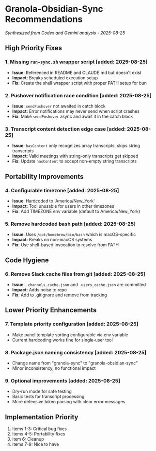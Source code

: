 # Granola-Obsidian-Sync Recommendations
*Synthesized from Codex and Gemini analysis - 2025-08-25*

## High Priority Fixes

### 1. Missing `run-sync.sh` wrapper script [added: 2025-08-25]
- **Issue**: Referenced in README and CLAUDE.md but doesn't exist
- **Impact**: Breaks scheduled execution setup
- **Fix**: Create the shell wrapper script with proper PATH setup for bun

### 2. Pushover notification race condition [added: 2025-08-25]
- **Issue**: `sendPushover` not awaited in catch block
- **Impact**: Error notifications may never send when script crashes
- **Fix**: Make `sendPushover` async and await it in the catch block

### 3. Transcript content detection edge case [added: 2025-08-25]
- **Issue**: `hasContent` only recognizes array transcripts, skips string transcripts
- **Impact**: Valid meetings with string-only transcripts get skipped
- **Fix**: Update `hasContent` to accept non-empty string transcripts

## Portability Improvements

### 4. Configurable timezone [added: 2025-08-25]
- **Issue**: Hardcoded to 'America/New_York'
- **Impact**: Tool unusable for users in other timezones
- **Fix**: Add TIMEZONE env variable (default to America/New_York)

### 5. Remove hardcoded bash path [added: 2025-08-25]
- **Issue**: Uses `/opt/homebrew/bin/bash` which is macOS-specific
- **Impact**: Breaks on non-macOS systems
- **Fix**: Use shell-based invocation to resolve from PATH

## Code Hygiene

### 6. Remove Slack cache files from git [added: 2025-08-25]
- **Issue**: `.channels_cache.json` and `.users_cache.json` are committed
- **Impact**: Adds noise to repo
- **Fix**: Add to .gitignore and remove from tracking

## Lower Priority Enhancements

### 7. Template priority configuration [added: 2025-08-25]
- Make panel template sorting configurable via env variable
- Current hardcoding works fine for single-user tool

### 8. Package.json naming consistency [added: 2025-08-25]
- Change name from "granola-sync" to "granola-obsidian-sync"
- Minor inconsistency, no functional impact

### 9. Optional improvements [added: 2025-08-25]
- Dry-run mode for safe testing
- Basic tests for transcript processing
- More defensive token parsing with clear error messages

## Implementation Priority
1. Items 1-3: Critical bug fixes
2. Items 4-5: Portability fixes  
3. Item 6: Cleanup
4. Items 7-9: Nice to have